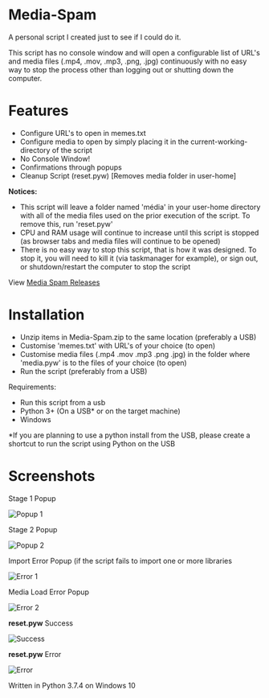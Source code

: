 # Media-Spam
A personal script I created just to see if I could do it.

This script has no console window and will open a configurable list of URL's and media files (.mp4, .mov, .mp3, .png, .jpg) continuously with no easy way to stop the process other than logging out or shutting down the computer.

# Features
- Configure URL's to open in memes.txt
- Configure media to open by simply placing it in the current-working-directory of the script
- No Console Window!
- Confirmations through popups
- Cleanup Script (reset.pyw) [Removes media folder in user-home]

**Notices:**
- This script will leave a folder named 'média' in your user-home directory with all of the media files used on the prior execution of the script. To remove this, run 'reset.pyw'
- CPU and RAM usage will continue to increase until this script is stopped (as browser tabs and media files will continue to be opened)
- There is no easy way to stop this script, that is how it was designed. To stop it, you will need to kill it (via taskmanager for example), or sign out, or shutdown/restart the computer to stop the script

View [Media Spam Releases](https://github.com/smcclennon/Media-Spam/releases)

# Installation
- Unzip items in Media-Spam.zip to the same location (preferably a USB)
- Customise 'memes.txt' with URL's of your choice (to open)
- Customise media files (.mp4 .mov .mp3 .png .jpg) in the folder where 'media.pyw' is to the files of your choice (to open)
- Run the script (preferably from a USB)

Requirements:
- Run this script from a usb
- Python 3+ (On a USB* or on the target machine)
- Windows

*If you are planning to use a python install from the USB, please create a shortcut to run the script using Python on the USB

# Screenshots
Stage 1 Popup

![Popup 1](https://i.imgur.com/HfaCvMo.png)

Stage 2 Popup

![Popup 2](https://i.imgur.com/DwWVnUH.png)

Import Error Popup (if the script fails to import one or more libraries

![Error 1](https://i.imgur.com/O7FBzL8.png)

Media Load Error Popup

![Error 2](https://i.imgur.com/qlbBecd.png)

**reset.pyw** Success

![Success](https://i.imgur.com/2dzYc1m.png)

**reset.pyw** Error

![Error](https://i.imgur.com/YseezFs.png)

Written in Python 3.7.4 on Windows 10
